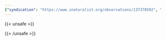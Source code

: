 ```yaml
---
{"syndication": "https://www.inaturalist.org/observations/137378592", "date": "2022-10-02T15:56:00-04:00", "taxon": {"name": "Silene vulgaris", "common_name": "bladder campion"}, "quality_grade": "research", "identifications_most_agree": true, "species_guess": "bladder campion", "identifications_most_disagree": false, "captive": false, "project_ids": [4034], "community_taxon_id": 55721, "geojson": {"type": "Point", "coordinates": [-75.2068819444, 43.1109336111]}, "owners_identification_from_vision": true, "identifications_count": 1, "obscured": false, "num_identification_agreements": 1, "num_identification_disagreements": 0, "place_guess": "Utica, NY, USA", "photos": [{"id": 234621369, "license_code": "cc-by-nc", "original_dimensions": {"width": 1536, "height": 2048}, "url": "https://inaturalist-open-data.s3.amazonaws.com/photos/234621369/square.jpeg", "attribution": "(c) Brandon Rozek, some rights reserved (CC BY-NC)", "flags": []}, {"id": 234621389, "license_code": "cc-by-nc", "original_dimensions": {"width": 1536, "height": 2048}, "url": "https://inaturalist-open-data.s3.amazonaws.com/photos/234621389/square.jpeg", "attribution": "(c) Brandon Rozek, some rights reserved (CC BY-NC)", "flags": []}]}
---
```

{{< unsafe >}}

{{< /unsafe >}}
